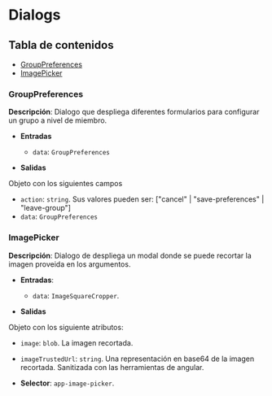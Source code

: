 # Dialogs

## Tabla de contenidos

* [GroupPreferences](#grouppreferences)
* [ImagePicker](#imagepicker)

### GroupPreferences

**Descripción**:
  Dialogo que despliega diferentes formularios para configurar
  un grupo a nivel de miembro.

* **Entradas**
  * `data`: `GroupPreferences`

* **Salidas**

Objeto con los siguientes campos

  * `action`: `string`. Sus valores pueden ser: ["cancel" | "save-preferences" | "leave-group"]
  * `data`: `GroupPreferences`

### ImagePicker

**Descripción**:
  Dialogo de despliega un modal donde se puede recortar la imagen
  proveida en los argumentos.

* **Entradas**:
  * `data`: `ImageSquareCropper`.

* **Salidas**

Objeto con los siguiente atributos:

* `image`: `blob`. La imagen recortada.
* `imageTrustedUrl`: `string`. Una representación en base64 de la imagen
recortada. Sanitizada con las herramientas de angular.

* **Selector**: `app-image-picker`.
